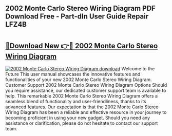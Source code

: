 ## 2002 Monte Carlo Stereo Wiring Diagram PDF Download Free - Part-dIn User Guide Repair LFZ4B

# <h2><a href="http://dfufa9z.blite.top/?on=2002+Monte+Carlo+Stereo+Wiring+Diagram">🔗Download New 👉🔴 2002 Monte Carlo Stereo Wiring Diagram</a></h2>

[![2002 Monte Carlo Stereo Wiring Diagram download](https://i.imgur.com/lujVjoI.png)](http://dfufa9z.blite.top/?on=2002+Monte+Carlo+Stereo+Wiring+Diagram)
Welcome to the Future This user manual showcases the innovative features and functionalities of your new 2002 Monte Carlo Stereo Wiring Diagram. Customer Support 2002 Monte Carlo Stereo Wiring Diagram Options Should you require assistance, our dedicated customer support team is available to help. This remarkable 2002 Monte Carlo Stereo Wiring Diagram offers a seamless blend of functionality and user-friendliness, thanks to its advanced features. Our expectation is that the 2002 Monte Carlo Stereo Wiring Diagram has been a reliable and effective resource in your journey to becoming proficient in using your new gadget. Should you need any assistance or clarification, please do not hesitate to contact our support team.
